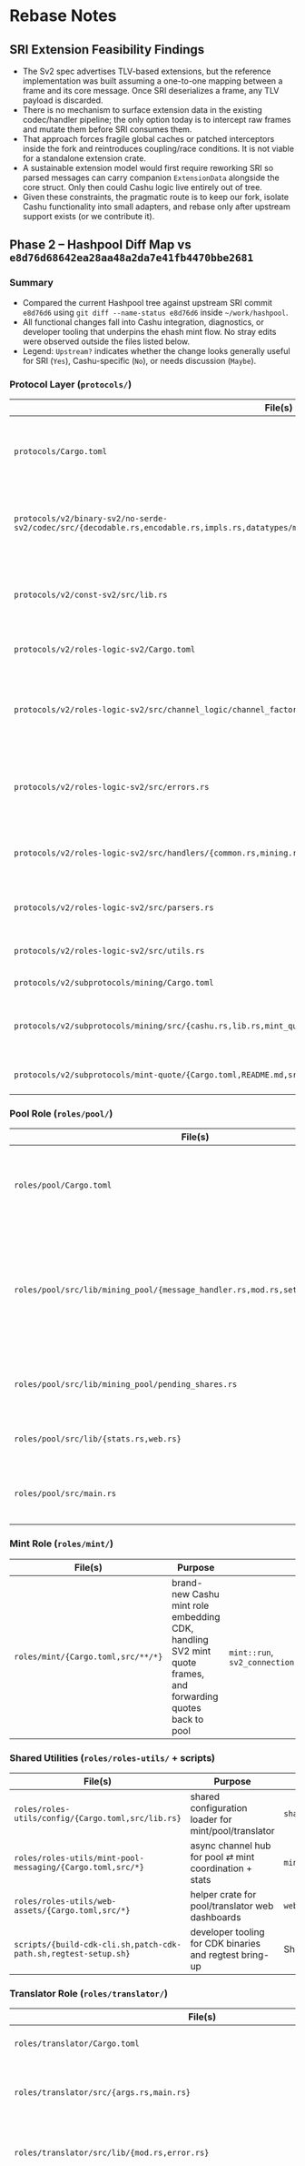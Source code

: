 # Rebase Notes

## SRI Extension Feasibility Findings

- The Sv2 spec advertises TLV-based extensions, but the reference implementation was built assuming a one-to-one mapping between a frame and its core message. Once SRI deserializes a frame, any TLV payload is discarded.
- There is no mechanism to surface extension data in the existing codec/handler pipeline; the only option today is to intercept raw frames and mutate them before SRI consumes them.
- That approach forces fragile global caches or patched interceptors inside the fork and reintroduces coupling/race conditions. It is not viable for a standalone extension crate.
- A sustainable extension model would first require reworking SRI so parsed messages can carry companion `ExtensionData` alongside the core struct. Only then could Cashu logic live entirely out of tree.
- Given these constraints, the pragmatic route is to keep our fork, isolate Cashu functionality into small adapters, and rebase only after upstream support exists (or we contribute it).

## Phase 2 – Hashpool Diff Map vs `e8d76d68642ea28aa48a2da7e41fb4470bbe2681`

### Summary
- Compared the current Hashpool tree against upstream SRI commit `e8d76d6` using `git diff --name-status e8d76d6` inside `~/work/hashpool`.
- All functional changes fall into Cashu integration, diagnostics, or developer tooling that underpins the ehash mint flow. No stray edits were observed outside the files listed below.
- Legend: `Upstream?` indicates whether the change looks generally useful for SRI (`Yes`), Cashu-specific (`No`), or needs discussion (`Maybe`).

### Protocol Layer (`protocols/`)
| File(s) | Purpose | Shim / Entry Point | Upstream? | Notes |
| --- | --- | --- | --- | --- |
| `protocols/Cargo.toml` | register `mint-quote-sv2` crate and expose Cashu types | `mint_quote_sv2` feature wiring | No | Only needed when pool ↔ mint protocol is enabled. |
| `protocols/v2/binary-sv2/no-serde-sv2/codec/src/{decodable.rs,encodable.rs,impls.rs,datatypes/mod.rs,datatypes/non_copy_data_types/mod.rs,lib.rs}` | add `CompressedPubKey` primitive support required by quote + share messages | `binary_sv2::CompressedPubKey` | Maybe | Generic serialization upgrade; could be proposed upstream. |
| `protocols/v2/const-sv2/src/lib.rs` | reserve mint-quote protocol discriminant + message IDs, set channel bits | `SV2_MINT_QUOTE_PROTOCOL_DISCRIMINANT` | Maybe | Depends on upstream appetite for mint extension namespace. |
| `protocols/v2/roles-logic-sv2/Cargo.toml` | pull in `mint-quote-sv2` | `mint_quote_sv2` | No | Only relevant for Cashu flow. |
| `protocols/v2/roles-logic-sv2/src/channel_logic/channel_factory.rs` | capture share header hash / locking key, fix endianness on target comparisons, bubble mint errors | `ChannelFactory::check_hash`, `OnNewShare::SendSubmitShareUpstream` | Maybe | Hash fix is a bug fix; hash + locking key wiring is Cashu specific. |
| `protocols/v2/roles-logic-sv2/src/errors.rs` | add `MissingPremintSecret` and `KeysetError` variants | `Error::MissingPremintSecret`, `Error::KeysetError` | Maybe | Variants are Cashu-driven but could ship upstream once gated. |
| `protocols/v2/roles-logic-sv2/src/handlers/{common.rs,mining.rs}` | relax logging, ignore benign difficulty errors | `ParseUpstreamMiningMessages::parse_message` | Yes | Minor UX tweaks, candidate for upstream. |
| `protocols/v2/roles-logic-sv2/src/parsers.rs` | introduce `Minting` parser enum, route mint quote + notification frames, extend mining `SubmitShares*` with hash/locking key | `PoolMessages::Minting`, `Mining::MintQuoteNotification` | No | Requires mint quote protocol definitions. |
| `protocols/v2/roles-logic-sv2/src/utils.rs` | adjust logging guard for new share hash usage | `log_message` | Maybe | Tiny helper tweak, neutral. |
| `protocols/v2/subprotocols/mining/Cargo.toml` | enable optional mint features & CDK deps | `mint-quote-sv2` dependency | No | Cashu only. |
| `protocols/v2/subprotocols/mining/src/{cashu.rs,lib.rs,mint_quote_notification.rs,open_channel.rs,submit_shares.rs}` | add Cashu keyset/amount helpers, extend submit messages with `hash` + `locking_pubkey`, emit mint quote notifications, surface `OpenMiningChannelError::no_mint_keyset` | `mining_sv2::cashu::*`, `SubmitSharesExtended::hash` | No | Defines the Cashu-facing message surface. |
| `protocols/v2/subprotocols/mint-quote/{Cargo.toml,README.md,src/*}` | new protocol crate describing MintQuoteRequest/Response/Error | `mint_quote_sv2::MintQuoteRequest` | No | Entirely Cashu specific. |

### Pool Role (`roles/pool/`)
| File(s) | Purpose | Shim / Entry Point | Upstream? | Notes |
| --- | --- | --- | --- | --- |
| `roles/pool/Cargo.toml` | add `roles-utils` crates, mint quote protocol, Cashu deps | `hashpool_cashu` feature set | No | Pool-only wiring. |
| `roles/pool/src/lib/mining_pool/{message_handler.rs,mod.rs,setup_connection.rs}` | hook submit-share path to mint quote pipeline, track mint connection, register SV2 mint frames | `Pool::send_extension_message_to_downstream`, `handle_mint_quote_response` | No | Core Cashu integration. |
| `roles/pool/src/lib/mining_pool/pending_shares.rs` | manage share ↔ quote state until mint responds | `PendingShareManager::add/remove` | No | Cashu shim. |
| `roles/pool/src/lib/{stats.rs,web.rs}` | track quote metrics, expose status UI | `StatsHandle::send_stats`, `web::spawn_server` | No | Hashpool diagnostics. |
| `roles/pool/src/main.rs` | CLI wiring for mint connection + web server | `PoolCliArgs` | No | Cashu runtime glue. |

### Mint Role (`roles/mint/`)
| File(s) | Purpose | Shim / Entry Point | Upstream? | Notes |
| --- | --- | --- | --- | --- |
| `roles/mint/{Cargo.toml,src/**/*}` | brand-new Cashu mint role embedding CDK, handling SV2 mint quote frames, and forwarding quotes back to pool | `mint::run`, `sv2_connection::message_handler::handle_pool_frame` | No | Pure Hashpool functionality. |

### Shared Utilities (`roles/roles-utils/` + scripts)
| File(s) | Purpose | Shim / Entry Point | Upstream? | Notes |
| --- | --- | --- | --- | --- |
| `roles/roles-utils/config/{Cargo.toml,src/lib.rs}` | shared configuration loader for mint/pool/translator | `shared_config::load_config` | No | Cashu-specific config abstraction. |
| `roles/roles-utils/mint-pool-messaging/{Cargo.toml,src/*}` | async channel hub for pool ⇄ mint coordination + stats | `mint_pool_messaging::MessageHub` | No | Supports mint bridge. |
| `roles/roles-utils/web-assets/{Cargo.toml,src/*}` | helper crate for pool/translator web dashboards | `web_assets::render_dashboard` | No | UI only. |
| `scripts/{build-cdk-cli.sh,patch-cdk-path.sh,regtest-setup.sh}` | developer tooling for CDK binaries and regtest bring-up | Shell entry points | No | Local DX. |

### Translator Role (`roles/translator/`)
| File(s) | Purpose | Shim / Entry Point | Upstream? | Notes |
| --- | --- | --- | --- | --- |
| `roles/translator/Cargo.toml` | add CDK wallet + web deps | Translator feature wiring | No | Cashu specific. |
| `roles/translator/src/{args.rs,main.rs}` | CLI args for wallet DB, mint endpoint, web UI | `TranslatorCliArgs` | No | Runtime glue. |
| `roles/translator/src/lib/{mod.rs,error.rs}` | thread Cashu services through translator lifecycle | `Translator::new` | No | Cashu integration. |
| `roles/translator/src/lib/proxy/bridge.rs` | capture share hash + locking key, attach wallet, manage keyset broadcasts, translate SubmitShares with Cashu metadata | `Bridge::translate_submit`, `Bridge::new` | No | Cashu-specific share handling. |
| `roles/translator/src/lib/upstream_sv2/{mod.rs,upstream.rs,extension_handler.rs}` | parse mint quote notifications, maintain mint connection state | `extension_handler::handle_mint_notification` | No | Cashu extension surface. |
| `roles/translator/src/lib/downstream_sv1/{diff_management.rs,downstream.rs,mod.rs}` | align diff logic with share hash tracking & wallet metrics | `Downstream::on_submit_share` | No | Hash tracking to support quotes. |
| `roles/translator/src/lib/{proxy_config.rs,status.rs,miner_stats.rs,web.rs}` | expose wallet state via web, share metrics, config plumbing | `web::spawn_server`, `miner_stats::record_quote` | No | Hashpool instrumentation. |

### Tests & Tooling
| File(s) | Purpose | Shim / Entry Point | Upstream? | Notes |
| --- | --- | --- | --- | --- |
| `roles/tests-integration/{Cargo.toml,tests/common/{mod.rs,sniffer.rs}}` | add mint mock support & SV2 sniffing for Cashu flows | `common::mint::MockMint` (in-tree) | No | Enables ehash E2E testing. |
| `roles/test-utils/mining-device-sv1/src/client.rs` | propagate locking pubkey/hash in fake miner submissions | `TestClient::submit_share` | No | Supports Cashu share data. |
| `utils/message-generator/src/into_static.rs` | extend helper to cover new mint message types | `IntoStatic` impls | Maybe | Generic improvement, could upstream. |

### Documentation & Environment
- Added runbooks (`EHASH_PROTOCOL.md`, `PAYMENT_*`, `QUICK_DEPLOY_PLAN.md`, `TLV_INFRASTRUCTURE_PLAN.md`, `TUI_UNFUCK_GUIDE.md`) that describe the Cashu economics and deployment steps.
- Introduced Nix/devenv scaffolding (`flake.nix`, `devenv.nix`, `bitcoind.nix`, etc.) plus `justfile` helpers.
- Bundled CDK binaries (`bin/cdk-cli`, `bin/cdk-mint-cli`) for local testing.

### Candidate Upstream Contributions
- `protocols/v2/binary-sv2` `CompressedPubKey` primitive support.
- Target endianness cleanup in `channel_logic/channel_factory.rs`.
- Less noisy logging around `difficulty-too-low` share rejects.
- `utils/message-generator` static conversion helpers for new datatypes.

Everything else is intentionally Hashpool-specific and should stay local unless SRI adopts a comparable minting workflow.

### Scope Check
Command used: `git diff --name-status e8d76d68642ea28aa48a2da7e41fb4470bbe2681`. No additional tracked changes exist outside the paths enumerated above.

